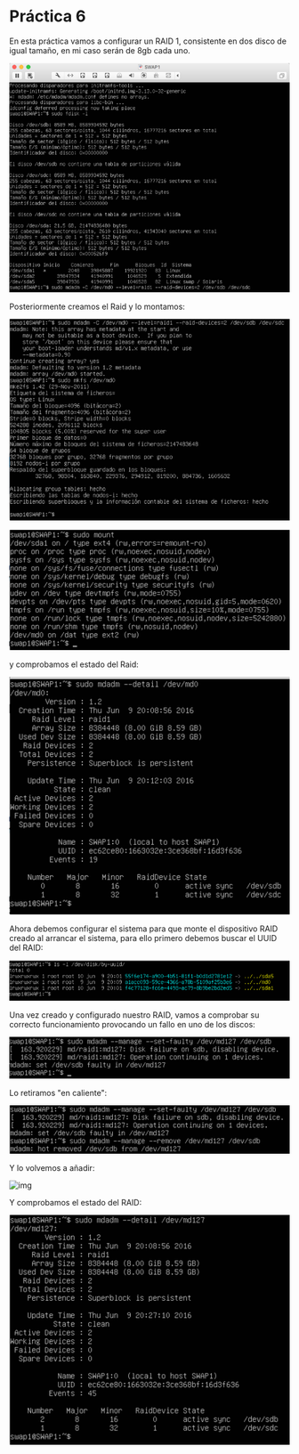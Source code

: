 # Práctica 6

En esta práctica vamos a configurar un RAID 1, consistente en dos disco de igual tamaño, en mi caso serán de 8gb cada uno.

![img](https://github.com/accnono/SWAP1516/blob/master/practica6/img/RAID.png)

Posteriormente creamos el Raid y lo montamos:

![img](https://github.com/accnono/SWAP1516/blob/master/practica6/img/RAID1.png)

![img](https://github.com/accnono/SWAP1516/blob/master/practica6/img/RAID2.png)

y comprobamos el estado del Raid:

![img](https://github.com/accnono/SWAP1516/blob/master/practica6/img/RAID3.png)

Ahora debemos configurar el sistema para que monte el dispositivo RAID creado al arrancar el sistema, para ello primero debemos buscar el UUID del RAID:

![img](https://github.com/accnono/SWAP1516/blob/master/practica6/img/UUIDRAID.png)

Una vez creado y configurado nuestro RAID, vamos a comprobar su correcto funcionamiento provocando un fallo en uno de los discos:

![img](https://github.com/accnono/SWAP1516/blob/master/practica6/img/FALLO.png)

Lo retiramos "en caliente":

![img](https://github.com/accnono/SWAP1516/blob/master/practica6/img/FALLOYRETIRADO.png)

Y lo volvemos a añadir:

![img](https://github.com/accnono/SWAP1516/blob/master/practica6/img/AÑADIDO.png)

Y comprobamos el estado del RAID:

![img](https://github.com/accnono/SWAP1516/blob/master/practica6/img/ESTADOFINAL.png)
